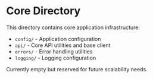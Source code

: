 # Core Directory

This directory contains core application infrastructure:

- `config/` - Application configuration
- `api/` - Core API utilities and base client
- `errors/` - Error handling utilities  
- `logging/` - Logging configuration

Currently empty but reserved for future scalability needs.